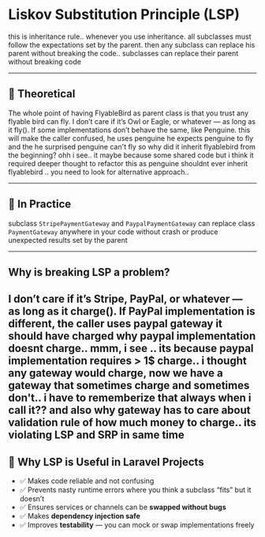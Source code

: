 # Liskov Substitution Principle (LSP)

this is inheritance rule.. whenever you use inheritance. all subclasses must follow the expectations set by the parent. then any subclass can replace his parent without breaking the code.. subclasses can replace their parent without breaking code


---

## 🔧 Theoretical
The whole point of having FlyableBird as parent class is that you trust any flyable bird can fly. I don’t care if it’s Owl or Eagle, or whatever — as long as it fly(). If some implementations don’t behave the same, like Penguine. this will make the caller confused, he uses penguine he expects penguine to fly and the he surprised penguine can't fly so why did it inherit flyablebird from the beginning? ohh i see.. it maybe because some shared code but i think it required deeper thought to refactor this as penguine shouldnt ever inherit flyablebird .. you need to look for alternative approach..

---

## 🔧 In Practice
subclass `StripePaymentGateway` and `PaypalPaymentGateway` can replace class `PaymentGateway` anywhere in your code without crash or produce unexpected results set by the parent

---

## Why is breaking LSP a problem?
I don’t care if it’s Stripe, PayPal, or whatever — as long as it charge(). If PayPal implementation is different, the caller uses paypal gateway it should have charged why paypal implementation doesnt charge.. mmm, i see .. its because paypal implementation requires > 1$ charge.. i thought any gateway would charge, now we have a gateway that sometimes charge and sometimes don't.. i have to rememberize that always when i call it?? and also why gateway has to care about validation rule of how much money to charge.. its violating LSP and SRP in same time
---

## 🎯 Why LSP is Useful in Laravel Projects
- ✅ Makes code reliable and not confusing   
- ✅ Prevents nasty runtime errors where you think a subclass “fits” but it doesn’t  
- ✅ Ensures services or channels can be **swapped without bugs**  
- ✅ Makes **dependency injection safe**  
- ✅ Improves **testability** — you can mock or swap implementations freely  